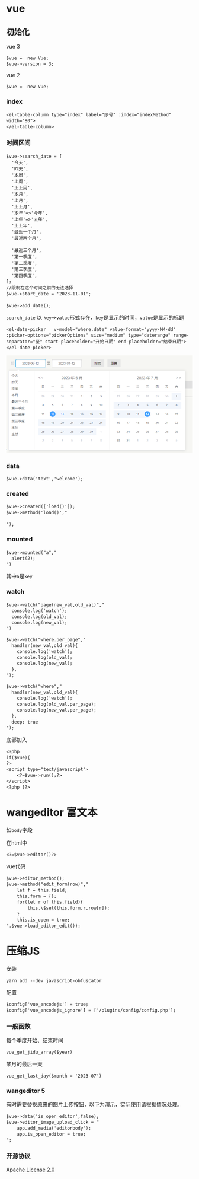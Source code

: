 # vue 

## 初始化

vue 3
~~~
$vue =  new Vue;
$vue->version = 3;
~~~

vue 2
~~~
$vue =  new Vue; 
~~~

### index

~~~
<el-table-column type="index" label="序号" :index="indexMethod" width="80">
</el-table-column>
~~~

### 时间区间

~~~
$vue->search_date = [
  '今天',
  '昨天',
  '本周',
  '上周',
  '上上周',
  '本月',
  '上月',
  '上上月',
  '本年'=>'今年', 
  '上年'=>'去年',
  '上上年',
  '最近一个月',
  '最近两个月',
  
  '最近三个月',
  '第一季度', 
  '第二季度', 
  '第三季度', 
  '第四季度', 
];
//限制在这个时间之前的无法选择
$vue->start_date = '2023-11-01';

$vue->add_date();

~~~

`search_date` 以 `key`=>`value`形式存在，`key`是显示的时间，`value`是显示的标题


~~~
<el-date-picker   v-model="where.date" value-format="yyyy-MM-dd" :picker-options="pickerOptions" size="medium" type="daterange" range-separator="至" start-placeholder="开始日期" end-placeholder="结束日期">
</el-date-picker>
~~~

![演示时间效果](/tests/date1.png "演示时间效果") 

### data 
~~~
$vue->data('text','welcome');
~~~

### created

~~~ 
$vue->created(['load()']);
$vue->method('load()',"

");

~~~

### mounted 
~~~
$vue->mounted("a","
  alert(2);
")
~~~
其中`a`是`key`

### watch

~~~
$vue->watch("page(new_val,old_val)","
  console.log('watch');
  console.log(old_val);
  console.log(new_val);
")
~~~

~~~ 
$vue->watch("where.per_page","
  handler(new_val,old_val){
    console.log('watch');
    console.log(old_val);
    console.log(new_val);
  },  
"); 
~~~

~~~
$vue->watch("where","
  handler(new_val,old_val){
    console.log('watch');
    console.log(old_val.per_page);
    console.log(new_val.per_page);
  }, 
  deep: true
");
~~~


底部加入
~~~
<?php  
if($vue){
?>
<script type="text/javascript">
	<?=$vue->run();?>
</script>
<?php }?> 
~~~

# wangeditor 富文本

如`body`字段

在html中
~~~
<?=$vue->editor()?>
~~~

vue代码

~~~
$vue->editor_method();
$vue->method("edit_form(row)","
    let f = this.field;
    this.form = {};
    for(let r of this.field){
        this.\$set(this.form,r,row[r]);
    } 
    this.is_open = true; 
".$vue->load_editor_edit());
~~~

# 压缩JS
安装 

~~~
yarn add --dev javascript-obfuscator
~~~

配置
~~~
$config['vue_encodejs'] = true;
$config['vue_encodejs_ignore'] = ['/plugins/config/config.php'];
~~~

 

### 一般函数

每个季度开始、结束时间
~~~
vue_get_jidu_array($year)
~~~

某月的最后一天
~~~
vue_get_last_day($month = '2023-07')
~~~

### wangeditor 5 

有时需要替换原来的图片上传按钮，以下为演示，实际使用请根据情况处理。
~~~
$vue->data('is_open_editor',false);
$vue->editor_image_upload_click = "
    app.add_media('editorbody');
    app.is_open_editor = true;
"; 
~~~

### 开源协议 

[Apache License 2.0](LICENSE)
